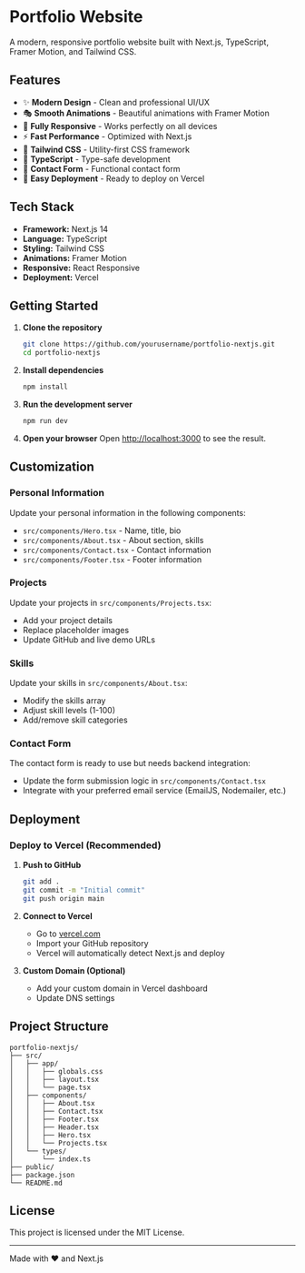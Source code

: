 # Portfolio Website

A modern, responsive portfolio website built with Next.js, TypeScript, Framer Motion, and Tailwind CSS.

## Features

- ✨ **Modern Design** - Clean and professional UI/UX
- 🎭 **Smooth Animations** - Beautiful animations with Framer Motion
- 📱 **Fully Responsive** - Works perfectly on all devices
- ⚡ **Fast Performance** - Optimized with Next.js
- 🎨 **Tailwind CSS** - Utility-first CSS framework
- 🔧 **TypeScript** - Type-safe development
- 📧 **Contact Form** - Functional contact form
- 🚀 **Easy Deployment** - Ready to deploy on Vercel

## Tech Stack

- **Framework:** Next.js 14
- **Language:** TypeScript
- **Styling:** Tailwind CSS
- **Animations:** Framer Motion
- **Responsive:** React Responsive
- **Deployment:** Vercel

## Getting Started

1. **Clone the repository**
   ```bash
   git clone https://github.com/yourusername/portfolio-nextjs.git
   cd portfolio-nextjs
   ```

2. **Install dependencies**
   ```bash
   npm install
   ```

3. **Run the development server**
   ```bash
   npm run dev
   ```

4. **Open your browser**
   Open [http://localhost:3000](http://localhost:3000) to see the result.

## Customization

### Personal Information
Update your personal information in the following components:
- `src/components/Hero.tsx` - Name, title, bio
- `src/components/About.tsx` - About section, skills
- `src/components/Contact.tsx` - Contact information
- `src/components/Footer.tsx` - Footer information

### Projects
Update your projects in `src/components/Projects.tsx`:
- Add your project details
- Replace placeholder images
- Update GitHub and live demo URLs

### Skills
Update your skills in `src/components/About.tsx`:
- Modify the skills array
- Adjust skill levels (1-100)
- Add/remove skill categories

### Contact Form
The contact form is ready to use but needs backend integration:
- Update the form submission logic in `src/components/Contact.tsx`
- Integrate with your preferred email service (EmailJS, Nodemailer, etc.)

## Deployment

### Deploy to Vercel (Recommended)

1. **Push to GitHub**
   ```bash
   git add .
   git commit -m "Initial commit"
   git push origin main
   ```

2. **Connect to Vercel**
   - Go to [vercel.com](https://vercel.com)
   - Import your GitHub repository
   - Vercel will automatically detect Next.js and deploy

3. **Custom Domain (Optional)**
   - Add your custom domain in Vercel dashboard
   - Update DNS settings

## Project Structure

```
portfolio-nextjs/
├── src/
│   ├── app/
│   │   ├── globals.css
│   │   ├── layout.tsx
│   │   └── page.tsx
│   ├── components/
│   │   ├── About.tsx
│   │   ├── Contact.tsx
│   │   ├── Footer.tsx
│   │   ├── Header.tsx
│   │   ├── Hero.tsx
│   │   └── Projects.tsx
│   └── types/
│       └── index.ts
├── public/
├── package.json
└── README.md
```

## License

This project is licensed under the MIT License.

---

Made with ❤️ and Next.js
